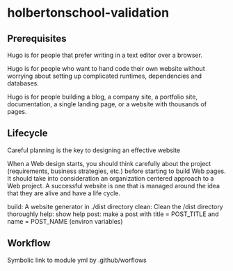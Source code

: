# holbertonschool-validation

## Prerequisites

Hugo is for people that prefer writing in a text editor over a browser.

Hugo is for people who want to hand code their own website without worrying about setting up complicated runtimes, dependencies and databases.

Hugo is for people building a blog, a company site, a portfolio site, documentation, a single landing page, or a website with thousands of pages.

## Lifecycle

Careful planning is the key to designing an effective website

When a Web design starts, you should think carefully about the project (requirements, business strategies, etc.) before starting to build Web pages. It should take into consideration an organization centered approach to a Web project. A successful website is one that is managed around the idea that they are alive and have a life cycle.

build: A website generator in ./dist directory
clean: Clean the /dist directory thoroughly
help: show help
post: make a post with title = POST_TITLE and name = POST_NAME (environ variables)

## Workflow
Symbolic link to module yml by .github/worflows